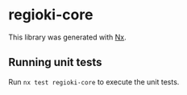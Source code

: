 # regioki-core

This library was generated with [Nx](https://nx.dev).

## Running unit tests

Run `nx test regioki-core` to execute the unit tests.
